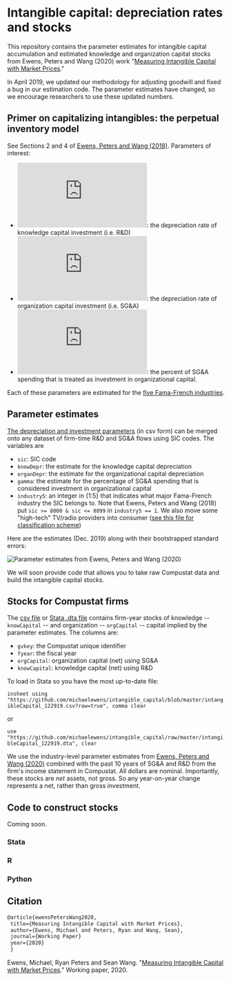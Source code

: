 # Intangible capital: depreciation rates and stocks

This repository contains the parameter estimates for intangible capital accumulation and estimated knowledge and organization capital stocks from Ewens, Peters and Wang (2020) work "[Measuring Intangible Capital with Market Prices](https://papers.ssrn.com/sol3/papers.cfm?abstract_id=3287437)."  

In April 2019, we updated our methodology for adjusting goodwill and fixed a bug in our estimation code.  The parameter estimates have changed, so we encourage researchers to use these updated numbers.  

## Primer on capitalizing intangibles: the perpetual inventory model

See Sections 2 and 4 of [Ewens, Peters and Wang (2018)](https://papers.ssrn.com/sol3/papers.cfm?abstract_id=3287437).   Parameters of interest:

* ![equation](https://latex.codecogs.com/gif.latex?%5Cdelta_%7BG%7D): the depreciation rate of knowledge capital investment (i.e. R&D)
* ![equation](https://latex.codecogs.com/gif.latex?%5Cdelta_%7BS%7D):  the depreciation rate of organization capital investment (i.e. SG&A)
* ![equation](https://latex.codecogs.com/gif.latex?%5Cgamma): the percent of SG&A spending that is treated as investment in organizational capital. 

Each of these parameters are estimated for the [five Fama-French industries](http://mba.tuck.dartmouth.edu/pages/faculty/ken.french/Data_Library/det_5_ind_port.html).

## Parameter estimates

[The depreciation and investment parameters](https://github.com/michaelewens/intangible_capital/blob/master/capital_accum_parameters.csv) (in csv form) can be merged onto any dataset of firm-time R&D and SG&A flows using SIC codes.  The variables are
* `sic`: SIC code
* `knowDepr`: the estimate for the knowledge capital depreciation
* `organDepr`: the estimate for the organizational capital depreciation
* `gamma`: the estimate for the percentage of SG&A spending that is considered investment in organizational capital
* `industry5`: an integer in {1:5} that indicates what major Fama-French industry the SIC belongs to.  Note that Ewens, Peters and Wang (2018) put `sic >= 8000 & sic <= 8099` in `industry5 == 1`.  We also move some "high-tech" TV/radio providers into consumer ([see this file for classification scheme](https://github.com/michaelewens/intangible_capital/blob/master/industry5.do)) 

Here are the estimates (Dec. 2019) along with their bootstrapped standard errors:

![Parameter estimates from Ewens, Peters and Wang (2020)](https://github.com/michaelewens/intangible_capital/blob/master/parameter_est_table.png)

We will soon provide code that allows you to take raw Compustat data and build the intangible capital stocks.  

## Stocks for Compustat firms

The [csv file](https://github.com/michaelewens/intangible_capital/blob/master/intangibleCapital_122919.csv) or [Stata .dta file](https://github.com/michaelewens/intangible_capital/blob/master/intangibleCapital_122919.dta) contains firm-year stocks of knowledge -- `knowCapital` -- and organization -- `orgCapital` -- capital implied by the parameter estimates.  The columns are:

* `gvkey`: the Compustat unique identifier
* `fyear`: the fiscal year
* `orgCapital`: organization capital (net) using SG&A 
* `knowCapital`: knowledge capital (net) using R&D

To load in Stata so you have the most up-to-date file:

`insheet using "https://github.com/michaelewens/intangible_capital/blob/master/intangibleCapital_122919.csv?raw=true", comma clear`

or

`use "https://github.com/michaelewens/intangible_capital/raw/master/intangibleCapital_122919.dta", clear`

We use the industry-level parameter estimates from [Ewens, Peters and Wang (2020)](https://papers.ssrn.com/sol3/papers.cfm?abstract_id=3287437) combined with the past 10 years of SG&A and R&D from the firm's income statement in Compustat.  All dollars are nominal.  Importantly, these stocks are _net_ assets, not gross.  So any year-on-year change represents a net, rather than gross investment.

## Code to construct stocks

Coming soon.

  ### Stata
  
  ### R
  
  ### Python
 
 ## Citation
 
 ```Latex
 @article{ewensPetersWang2020,
  title={Measuring Intangible Capital with Market Prices},
  author={Ewens, Michael and Peters, Ryan and Wang, Sean},
  journal={Working Paper}
  year={2020}
  }
 ```
  
Ewens, Michael, Ryan Peters and Sean Wang. "[Measuring Intangible Capital with Market Prices](https://papers.ssrn.com/sol3/papers.cfm?abstract_id=3287437)." Working paper, 2020.
